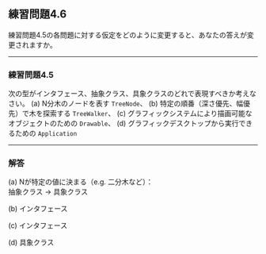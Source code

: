 ## 練習問題4.6

練習問題4.5の各問題に対する仮定をどのように変更すると、あなたの答えが変更されますか。

-----

### 練習問題4.5

次の型がインタフェース、抽象クラス、具象クラスのどれで表現すべきか考えなさい。
(a) N分木のノードを表す `TreeNode`、
(b) 特定の順番（深さ優先、幅優先）で木を探索する `TreeWalker`、
(c) グラフィックシステムにより描画可能なオブジェクトのための `Drawable`、
(d) グラフィックデスクトップから実行できるための `Application`

-----

### 解答

(a) Nが特定の値に決まる（e.g. 二分木など）：  
抽象クラス -> 具象クラス

(b) インタフェース

(c) インタフェース

(d) 具象クラス
